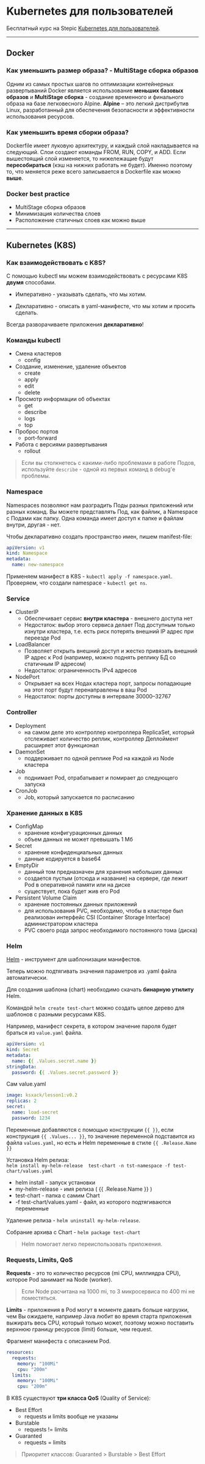 # Kubernetes для пользователей

Бесплатный курс на Stepic [Kubernetes для пользователей](https://stepik.org/course/99188/syllabus).

---
## Docker

### Как уменьшить размер образа? - MultiStage сборка образов
Одним из самых простых шагов по оптимизации контейнерных развертываний Docker является использование **меньших базовых образов** и **MultiStage сборка** - создание временного и финального образа на базе легковесного Alpine. **Alpine** – это легкий дистрибутив Linux, разработанный для обеспечения безопасности и эффективности использования ресурсов.

### Как уменьшить время сборки образа?
Dockerfile имеет луковую архитектуру, и каждый слой накладывается на следующий. Слои создают команды FROM, RUN, COPY, и ADD. Если вышестоящий слой изменяется, то нижележащие будут **пересобираться** (кэш на нижних работать не будет). Именно поэтому то, что меняется реже всего записывается в Dockerfile как можно **выше**.

### Docker best practice
* MultiStage сборка образов
* Минимизация количества слоев
* Расположение статичных слоев как можно выше

---
## Kubernetes (K8S)

### Как взаимодействовать с K8S?
С помощью kubectl мы можем взаимодействовать с ресурсами K8S **двумя** способами.

* Императивно - указывать сделать, что мы хотим.

* Декларативно - описать в yaml-манифесте, что мы хотим и просить сделать.

Всегда разворачиваете приложения **декларативно**!

### Команды kubectl
* Смена кластеров  
    * config
* Создание, изменение, удаление объектов  
    * create
    * apply
    * edit
    * delete
* Просмотр информации об объектах
    * get
    * describe
    * logs
    * top
* Проброс портов
    * port-forward
* Работа с версиями развертывания
    * rollout

> Если вы столкнетесь с какими-либо проблемами в работе Подов, используйте `describe` - одной из первых команд в debug'е проблемы.

### Namespace
Namespaces позволяют нам разградить Поды разных приложений или разных команд. Вы можете представлять Под, как файлик, а Namespace с Подами как папку. Одна команда имеет доступ к папке и файлам внутри, другая - нет. 

Чтобы декларативно создать пространство имен, пишем manifest-file:

```yaml
apiVersion: v1
kind: Namespace
metadata:
  name: new-namespace
```

Применяем манифест в K8S - `kubectl apply -f namespace.yaml`.
Проверяем, что создали namespace - `kubectl get ns`.

### Service
* ClusterIP
    * Обеспечивает сервис **внутри кластера** - внешнего доступа нет
    * Недостаток: выбор этого сервиса делает Под доступным только изнутри кластера, т.е. есть риск потерять внешний IP адрес при переезде Pod
* LoadBalancer
    * Позволяет открыть внешний доступ и жестко привязать внешний IP адрес к Pod (например, можно поднять реплику БД со статичным IP адресом)
    *  Недостаток: ограниченность IPv4 адресов
* NodePort
    * Открывает на всех Нодах кластера порт, запросы попадающие на этот порт будут перенаправлены в ваш Pod
    * Недостаток: порты доступны в интервале 30000–32767

### Controller
* Deployment
    * на самом деле это контроллер контроллера ReplicaSet, который отслеживает количество реплик, контроллер Деплоймент расширяет этот функционал
* DaemonSet
    * поддерживает по одной реплике Pod на каждой из Node кластера
* Job
    * поднимает Pod, отрабатывает и помирает до следующего запуска
* CronJob
    * Job, который запускается по расписанию

### Хранение данных в K8S
* ConfigMap
    * хранение конфигурационных данных
    * объем данных не может превышать 1 Мб 
* Secret
    * хранение конфиденциальных данных
    * данные кодируется в base64
* EmptyDir
    * данный том предназначен для хранения небольших данных
    * создается пустым (отсюда и название) на сервере, где лежит Pod в оперативной памяти или на диске
    * существует, пока будет жив его Pod
* Persistent Volume Claim
    * хранение постоянных данных приложений
    * для использования PVC, необходимо, чтобы в кластере был реализован интерфейс CSI (Container Storage Interface) администратором кластера
    * PVC своего рода запрос необходимого постоянного тома (диска)

### Helm
[Helm](https://helm.sh/docs/intro/quickstart/) - инструмент для шаблонизации манифестов.

Теперь можно подтягивать значения параметров из .yaml файла автоматически.

Для создания шаблона (chart) необходимо скачать **бинарную утилиту** Helm.

Командой `helm create test-chart` можно создать целое дерево для шаблонов с разными ресурсами K8S.

Например, манифест секрета, в котором значение пароля будет браться из `value.yaml` файла.

```yaml
apiVersion: v1
kind: Secret
metadata:
  name: {{ .Values.secret.name }}
stringData:
  password: {{ .Values.secret.password }}
```
Сам value.yaml

```yaml
image: ksxack/lesson1:v0.2
replicas: 2
secret:
  name: load-secret
  password: 1234
```

Переменные добавляются с помощью конструкции `{{ }}`, если конструкция `{{ .Values... }}`, то значение переменной подставится из файла `values.yaml`, но есть и Helm переменные в стиле `{{ .Release.Name }}`

Установка Helm релиза:  
`helm install my-helm-release  test-chart -n tst-namespace -f test-chart/values.yaml`

* helm install - запуск установки
* my-helm-release - имя релиза ( {{ .Release.Name }} )
* test-chart - папка с самим Chart
* -f test-chart/values.yaml - файл, из которого подтягиваются переменные

Удаление релиза - `helm uninstall my-helm-release`.

Собрание архива с Chart - `helm package test-chart`

> Helm помогает легко переиспользовать приложения.

### Requests, Limits, QoS
**Requests** - это то количество ресурсов (mi CPU, миллиядра CPU), которое Pod занимает на Node (worker).

> Если Node расчитана на 1000 mi, то 3 микросервиса по 400 mi не поместяться.

**Limits** - приложения в Pod могут в моменте давать больше нагрузки, чем Вы ожидаете, например Java любит во время старта приложения выжирать весь CPU, который только может, поэтому можно поставить верхнюю границу ресурсов (limit) больше, чем request.

Фрагмент манифеста с описанием Pod.
```yaml
resources:
  requests:
    memory: "100Mi"
    cpu: "200m"
  limits:
    memory: "100Mi"
    cpu: "200m"
```

В K8S cуществуют **три класса QoS** (Quality of Service):

* Best Effort
    * requests и limits вообще не указаны
* Burstable
    * requests != limits
* Guaranted
    * requests = limits

> Приоритет классов: Guaranted > Burstable > Best Effort